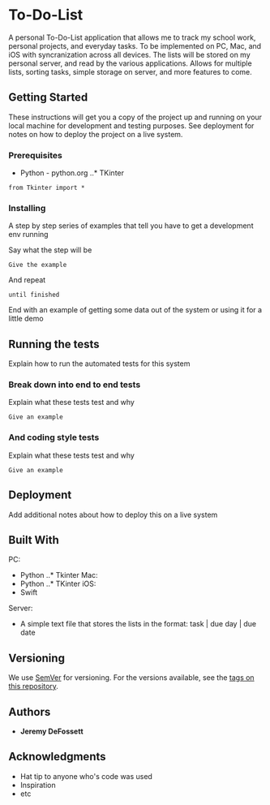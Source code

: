 # To-Do-List

A personal To-Do-List application that allows me to track my school work, personal projects, and everyday tasks.  To be implemented on PC, Mac, and iOS with syncranization across all devices.  The lists will be stored on my personal server, and read by the various applications.  Allows for multiple lists, sorting tasks, simple storage on server, and more features to come.

## Getting Started

These instructions will get you a copy of the project up and running on your local machine for development and testing purposes. See deployment for notes on how to deploy the project on a live system.

### Prerequisites

* Python - python.org
..* TKinter

```
from Tkinter import *
```

### Installing

A step by step series of examples that tell you have to get a development env running

Say what the step will be

```
Give the example
```

And repeat

```
until finished
```

End with an example of getting some data out of the system or using it for a little demo

## Running the tests

Explain how to run the automated tests for this system

### Break down into end to end tests

Explain what these tests test and why

```
Give an example
```

### And coding style tests

Explain what these tests test and why

```
Give an example
```

## Deployment

Add additional notes about how to deploy this on a live system

## Built With

PC:
* Python
..* Tkinter
Mac:
* Python
..* TKinter
iOS:
* Swift

Server:
* A simple text file that stores the lists in the format: task | due day | due date

## Versioning

We use [SemVer](http://semver.org/) for versioning. For the versions available, see the [tags on this repository](https://github.com/your/project/tags). 

## Authors

* **Jeremy DeFossett**

## Acknowledgments

* Hat tip to anyone who's code was used
* Inspiration
* etc


